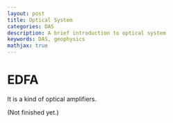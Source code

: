 ```yaml
---
layout: post
title: Optical System
categories: DAS
description: A brief introduction to optical system
keywords: DAS, geophysics
mathjax: true
---
```


# EDFA

It is a kind of optical amplifiers. 

(Not finished yet.)